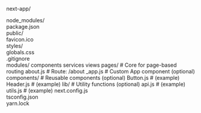 next-app/

  node_modules/   
  package.json    
  public/         
    favicon.ico    
  styles/          
    globals.css    
  .gitignore   
  modules/
    components
    services
    views
  pages/             # Core for page-based routing
    about.js         # Route: /about
    _app.js          # Custom App component (optional)
  components/        # Reusable components (optional)
    Button.js        # (example)
    Header.js        # (example)
  lib/               # Utility functions (optional)
    api.js           # (example)
    utils.js         # (example)
  next.config.js    
  tsconfig.json     
  yarn.lock         